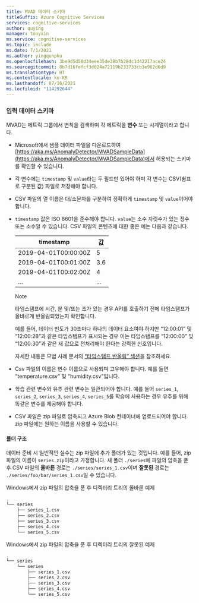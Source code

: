 ```yaml
---
title: MVAD 데이터 스키마
titleSuffix: Azure Cognitive Services
services: cognitive-services
author: quying
manager: tonyxin
ms.service: cognitive-services
ms.topic: include
ms.date: 7/1/2021
ms.author: yingqunpku
ms.openlocfilehash: 3be9d5d50d34eee35de38b7b28dc1d42217ace24
ms.sourcegitcommit: 8b7d16fefcf3d024a72119b233733cb3e962d6d9
ms.translationtype: HT
ms.contentlocale: ko-KR
ms.lasthandoff: 07/16/2021
ms.locfileid: "114292644"
---
```

### <a name="input-data-schema"></a>입력 데이터 스키마

MVAD는 메트릭 그룹에서 변칙을 검색하며 각 메트릭을 **변수** 또는 시계열이라고 합니다.

* Microsoft에서 샘플 데이터 파일을 다운로드하여 [https://aka.ms/AnomalyDetector/MVADSampleData](https://aka.ms/AnomalyDetector/MVADSampleData)에서 허용되는 스키마를 확인할 수 있습니다.
* 각 변수에는 `timestamp` 및 `value`라는 두 필드만 있어야 하며 각 변수는 CSV(쉼표로 구분된 값) 파일로 저장해야 합니다.
* CSV 파일의 열 이름은 대/소문자를 구분하여 정확하게 `timestamp` 및 `value`이어야 합니다.
* `timestamp` 값은 ISO 8601을 준수해야 합니다. `value`는 소수 자릿수가 있는 정수 또는 소수일 수 있습니다.
    CSV 파일의 콘텐츠에 대한 좋은 예는 다음과 같습니다.

    |timestamp | 값|
    |-------|-------|
    |2019-04-01T00:00:00Z| 5|
    |2019-04-01T00:01:00Z| 3.6|
    |2019-04-01T00:02:00Z| 4|
    |...| ...|

    > [!NOTE]
    > 타임스탬프에 시간, 분 및/또는 초가 있는 경우 API를 호출하기 전에 타임스탬프가 올바르게 반올림되었는지 확인합니다.
    >
    > 예를 들어, 데이터 빈도가 30초마다 하나의 데이터 요소여야 하지만 “12:00:01” 및 “12:00:28”과 같은 타임스탬프가 표시되는 경우 이는 타임스탬프를 “12:00:00” 및 “12:00:30”과 같은 새 값으로 전처리해야 한다는 강력한 신호입니다.
    >
    > 자세한 내용은 모범 사례 문서의 [“타임스탬프 반올림” 섹션](../concepts/best-practices-multivariate.md#timestamp-round-up)을 참조하세요.
* Csv 파일의 이름은 변수 이름으로 사용되며 고유해야 합니다. 예를 들면 "temperature.csv" 및 "humidity.csv"입니다.
* 학습 관련 변수와 유추 관련 변수는 일관되어야 합니다. 예를 들어 `series_1`, `series_2`, `series_3`, `series_4`, `series_5`를 학습에 사용하는 경우 유추를 위해 똑같은 변수를 제공해야 합니다.
* CSV 파일은 zip 파일로 압축되고 Azure Blob 컨테이너에 업로드되어야 합니다. zip 파일에는 원하는 이름을 사용할 수 있습니다.

#### <a name="folder-structure"></a>폴더 구조

데이터 준비 시 일반적인 실수는 zip 파일에 추가 폴더가 있는 것입니다. 예를 들어, zip 파일의 이름이 `series.zip`이라고 가정합니다. 새 폴더 `./series`에 파일의 압축을 푼 후 CSV 파일의 **올바른** 경로는 `./series/series_1.csv`이며 **잘못된** 경로는 `./series/foo/bar/series_1.csv`일 수 있습니다.

Windows에서 zip 파일의 압축을 푼 후 디렉터리 트리의 올바른 예제

```bash
.
└── series
    ├── series_1.csv
    ├── series_2.csv
    ├── series_3.csv
    ├── series_4.csv
    └── series_5.csv
```

Windows에서 zip 파일의 압축을 푼 후 디렉터리 트리의 잘못된 예제

```bash
.
└── series
    └── series
        ├── series_1.csv
        ├── series_2.csv
        ├── series_3.csv
        ├── series_4.csv
        └── series_5.csv
```